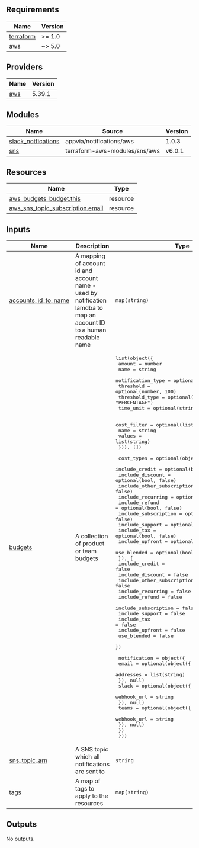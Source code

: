 <!-- BEGIN_TF_DOCS -->
## Requirements

| Name | Version |
|------|---------|
| <a name="requirement_terraform"></a> [terraform](#requirement\_terraform) | >= 1.0 |
| <a name="requirement_aws"></a> [aws](#requirement\_aws) | ~> 5.0 |

## Providers

| Name | Version |
|------|---------|
| <a name="provider_aws"></a> [aws](#provider\_aws) | 5.39.1 |

## Modules

| Name | Source | Version |
|------|--------|---------|
| <a name="module_slack_notfications"></a> [slack\_notfications](#module\_slack\_notfications) | appvia/notifications/aws | 1.0.3 |
| <a name="module_sns"></a> [sns](#module\_sns) | terraform-aws-modules/sns/aws | v6.0.1 |

## Resources

| Name | Type |
|------|------|
| [aws_budgets_budget.this](https://registry.terraform.io/providers/hashicorp/aws/latest/docs/resources/budgets_budget) | resource |
| [aws_sns_topic_subscription.email](https://registry.terraform.io/providers/hashicorp/aws/latest/docs/resources/sns_topic_subscription) | resource |

## Inputs

| Name | Description | Type | Default | Required |
|------|-------------|------|---------|:--------:|
| <a name="input_accounts_id_to_name"></a> [accounts\_id\_to\_name](#input\_accounts\_id\_to\_name) | A mapping of account id and account name - used by notification lamdba to map an account ID to a human readable name | `map(string)` | n/a | yes |
| <a name="input_budgets"></a> [budgets](#input\_budgets) | A collection of product or team budgets | <pre>list(object({<br>    amount            = number<br>    name              = string<br>    notification_type = optional(string, "ACTUAL")<br>    threshold         = optional(number, 100)<br>    threshold_type    = optional(string, "PERCENTAGE")<br>    time_unit         = optional(string, "MONTHLY")<br><br>    cost_filter = optional(list(object({<br>      name   = string<br>      values = list(string)<br>    })), [])<br><br>    cost_types = optional(object({<br>      include_credit             = optional(bool, false)<br>      include_discount           = optional(bool, false)<br>      include_other_subscription = optional(bool, false)<br>      include_recurring          = optional(bool, false)<br>      include_refund             = optional(bool, false)<br>      include_subscription       = optional(bool, false)<br>      include_support            = optional(bool, false)<br>      include_tax                = optional(bool, false)<br>      include_upfront            = optional(bool, false)<br>      use_blended                = optional(bool, false)<br>      }), {<br>      include_credit             = false<br>      include_discount           = false<br>      include_other_subscription = false<br>      include_recurring          = false<br>      include_refund             = false<br>      include_subscription       = false<br>      include_support            = false<br>      include_tax                = false<br>      include_upfront            = false<br>      use_blended                = false<br>    })<br><br>    notification = object({<br>      email = optional(object({<br>        addresses = list(string)<br>      }), null)<br>      slack = optional(object({<br>        webhook_url = string<br>      }), null)<br>      teams = optional(object({<br>        webhook_url = string<br>      }), null)<br>    })<br>  }))</pre> | `[]` | no |
| <a name="input_sns_topic_arn"></a> [sns\_topic\_arn](#input\_sns\_topic\_arn) | A SNS topic which all notifications are sent to | `string` | `""` | no |
| <a name="input_tags"></a> [tags](#input\_tags) | A map of tags to apply to the resources | `map(string)` | `{}` | no |

## Outputs

No outputs.
<!-- END_TF_DOCS -->